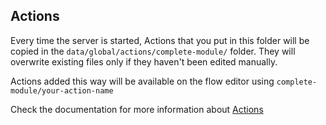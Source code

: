 ## Actions

Every time the server is started, Actions that you put in this folder will be copied in the `data/global/actions/complete-module/` folder.
They will overwrite existing files only if they haven't been edited manually.

Actions added this way will be available on the flow editor using `complete-module/your-action-name`

Check the documentation for more information about [Actions](https://mlchain.com/docs/build/code#actions)
